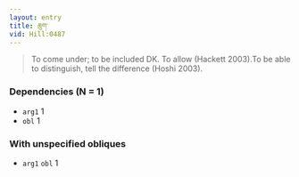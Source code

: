 ```yaml
---
layout: entry
title: ཆུག་
vid: Hill:0487
---
```

> To come under; to be included DK. To allow (Hackett 2003).To be able to distinguish, tell the difference (Hoshi 2003).
### Dependencies (N = 1)
* `arg1` 1
* `obl` 1


### With unspecified obliques
* `arg1` `obl` 1
